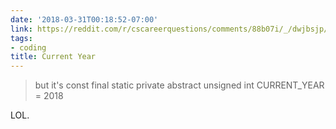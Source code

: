 ```yaml
---
date: '2018-03-31T00:18:52-07:00'
link: https://reddit.com/r/cscareerquestions/comments/88b07i/_/dwjbsjp/?context=1
tags:
- coding
title: Current Year
---
```


>but it's const final static private abstract unsigned int CURRENT_YEAR = 2018

LOL.
